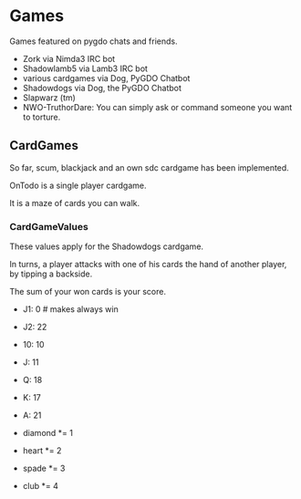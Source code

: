 # Games

Games featured on pygdo chats and friends.

 - Zork via Nimda3 IRC bot
 - Shadowlamb5 via Lamb3 IRC bot
 - various cardgames via Dog, PyGDO Chatbot
 - Shadowdogs via Dog, the PyGDO Chatbot
 - Slapwarz (tm)
 - NWO-TruthorDare: You can simply ask or command someone you want to torture.


## CardGames

So far, scum, blackjack and an own sdc cardgame has been implemented.

OnTodo is a single player cardgame.

It is a maze of cards you can walk.


### CardGameValues

These values apply for the Shadowdogs cardgame.

In turns, a player attacks with one of his cards the hand of another player, by tipping a backside.

The sum of your won cards is your score.

 - J1: 0 # makes always win
 - J2: 22
 - 10: 10
 - J: 11
 - Q: 18
 - K: 17
 - A: 21

 - diamond *= 1
 - heart *= 2
 - spade *= 3
 - club *= 4

